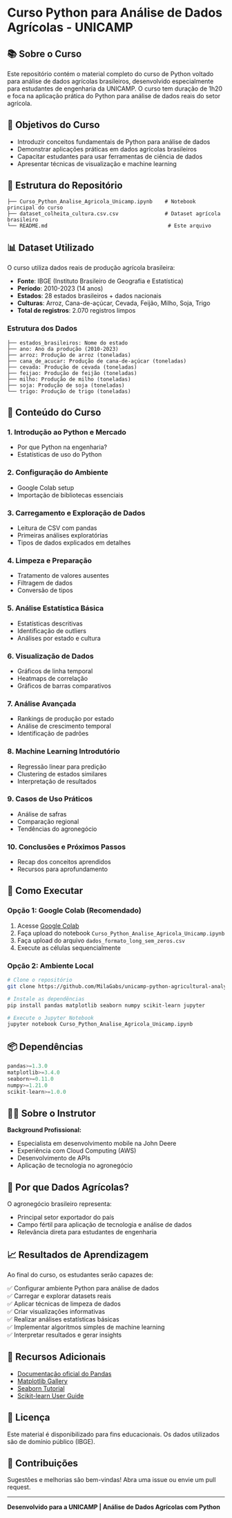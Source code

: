 # Curso Python para Análise de Dados Agrícolas - UNICAMP

## 📚 Sobre o Curso

Este repositório contém o material completo do curso de Python voltado para análise de dados agrícolas brasileiros, desenvolvido especialmente para estudantes de engenharia da UNICAMP. O curso tem duração de 1h20 e foca na aplicação prática do Python para análise de dados reais do setor agrícola.

## 🎯 Objetivos do Curso

- Introduzir conceitos fundamentais de Python para análise de dados
- Demonstrar aplicações práticas em dados agrícolas brasileiros
- Capacitar estudantes para usar ferramentas de ciência de dados
- Apresentar técnicas de visualização e machine learning

## 📁 Estrutura do Repositório

```
├── Curso_Python_Analise_Agricola_Unicamp.ipynb    # Notebook principal do curso
├── dataset_colheita_cultura.csv.csv               # Dataset agrícola brasileiro
└── README.md                                       # Este arquivo
```

## 📊 Dataset Utilizado

O curso utiliza dados reais de produção agrícola brasileira:

- **Fonte**: IBGE (Instituto Brasileiro de Geografia e Estatística)
- **Período**: 2010-2023 (14 anos)
- **Estados**: 28 estados brasileiros + dados nacionais
- **Culturas**: Arroz, Cana-de-açúcar, Cevada, Feijão, Milho, Soja, Trigo
- **Total de registros**: 2.070 registros limpos

### Estrutura dos Dados
```
├── estados_brasileiros: Nome do estado
├── ano: Ano da produção (2010-2023)
├── arroz: Produção de arroz (toneladas)
├── cana_de_acucar: Produção de cana-de-açúcar (toneladas)
├── cevada: Produção de cevada (toneladas)
├── feijao: Produção de feijão (toneladas)
├── milho: Produção de milho (toneladas)
├── soja: Produção de soja (toneladas)
└── trigo: Produção de trigo (toneladas)
```

## 📖 Conteúdo do Curso

### 1. **Introdução ao Python e Mercado**
- Por que Python na engenharia?
- Estatísticas de uso do Python

### 2. **Configuração do Ambiente**
- Google Colab setup
- Importação de bibliotecas essenciais

### 3. **Carregamento e Exploração de Dados**
- Leitura de CSV com pandas
- Primeiras análises exploratórias
- Tipos de dados explicados em detalhes

### 4. **Limpeza e Preparação**
- Tratamento de valores ausentes
- Filtragem de dados
- Conversão de tipos

### 5. **Análise Estatística Básica**
- Estatísticas descritivas
- Identificação de outliers
- Análises por estado e cultura

### 6. **Visualização de Dados**
- Gráficos de linha temporal
- Heatmaps de correlação
- Gráficos de barras comparativos

### 7. **Análise Avançada**
- Rankings de produção por estado
- Análise de crescimento temporal
- Identificação de padrões

### 8. **Machine Learning Introdutório**
- Regressão linear para predição
- Clustering de estados similares
- Interpretação de resultados

### 9. **Casos de Uso Práticos**
- Análise de safras
- Comparação regional
- Tendências do agronegócio

### 10. **Conclusões e Próximos Passos**
- Recap dos conceitos aprendidos
- Recursos para aprofundamento

## 🚀 Como Executar

### Opção 1: Google Colab (Recomendado)
1. Acesse [Google Colab](https://colab.research.google.com/)
2. Faça upload do notebook `Curso_Python_Analise_Agricola_Unicamp.ipynb`
3. Faça upload do arquivo `dados_formato_long_sem_zeros.csv`
4. Execute as células sequencialmente

### Opção 2: Ambiente Local
```bash
# Clone o repositório
git clone https://github.com/MilaGabs/unicamp-python-agricultural-analysis.git

# Instale as dependências
pip install pandas matplotlib seaborn numpy scikit-learn jupyter

# Execute o Jupyter Notebook
jupyter notebook Curso_Python_Analise_Agricola_Unicamp.ipynb
```

## 📦 Dependências

```python
pandas>=1.3.0
matplotlib>=3.4.0
seaborn>=0.11.0
numpy>=1.21.0
scikit-learn>=1.0.0
```

## 👨‍🏫 Sobre o Instrutor

**Background Profissional:**
- Especialista em desenvolvimento mobile na John Deere
- Experiência com Cloud Computing (AWS)
- Desenvolvimento de APIs
- Aplicação de tecnologia no agronegócio

## 🌾 Por que Dados Agrícolas?

O agronegócio brasileiro representa:
- Principal setor exportador do país
- Campo fértil para aplicação de tecnologia e análise de dados
- Relevância direta para estudantes de engenharia

## 📈 Resultados de Aprendizagem

Ao final do curso, os estudantes serão capazes de:

✅ Configurar ambiente Python para análise de dados  
✅ Carregar e explorar datasets reais  
✅ Aplicar técnicas de limpeza de dados  
✅ Criar visualizações informativas  
✅ Realizar análises estatísticas básicas  
✅ Implementar algoritmos simples de machine learning  
✅ Interpretar resultados e gerar insights  

## 🔗 Recursos Adicionais

- [Documentação oficial do Pandas](https://pandas.pydata.org/docs/)
- [Matplotlib Gallery](https://matplotlib.org/stable/gallery/)
- [Seaborn Tutorial](https://seaborn.pydata.org/tutorial.html)
- [Scikit-learn User Guide](https://scikit-learn.org/stable/user_guide.html)

## 📄 Licença

Este material é disponibilizado para fins educacionais. Os dados utilizados são de domínio público (IBGE).

## 🤝 Contribuições

Sugestões e melhorias são bem-vindas! Abra uma issue ou envie um pull request.

---

**Desenvolvido para a UNICAMP | Análise de Dados Agrícolas com Python**
